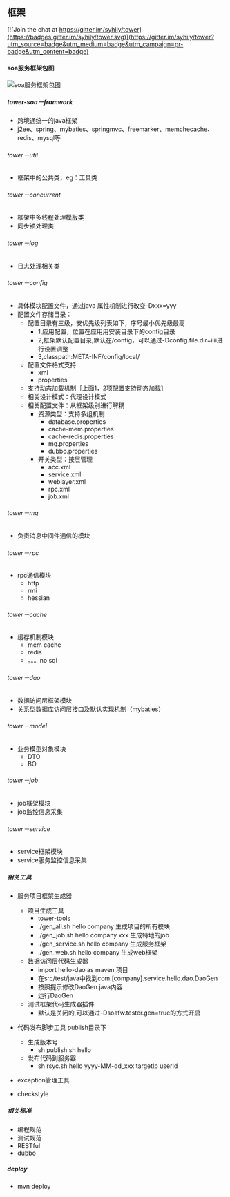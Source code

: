 ## 框架

[![Join the chat at https://gitter.im/syhily/tower](https://badges.gitter.im/syhily/tower.svg)](https://gitter.im/syhily/tower?utm_source=badge&utm_medium=badge&utm_campaign=pr-badge&utm_content=badge)

#### soa服务框架包图

![soa服务框架包图](doc/soafw-package.png)

##### tower-soa－framwork
+ 跨境通统一的java框架
+ j2ee、spring、mybaties、springmvc、freemarker、memchecache、redis、mysql等

###### tower－util
+ 框架中的公共类，eg：工具类 

###### tower－concurrent
+ 框架中多线程处理模版类
+ 同步锁处理类

###### tower－log
+ 日志处理相关类

###### tower－config
+ 具体模块配置文件，通过java 属性机制进行改变-Dxxx=yyy
+ 配置文件存储目录：
	+ 配置目录有三级，安优先级列表如下，序号最小优先级最高
		+ 1,应用配置，位置在应用用安装目录下的config目录
		+ 2,框架默认配置目录,默认在/config，可以通过-Dconfig.file.dir=iiii进行设置调整
		+ 3,classpath:META-INF/config/local/
	+ 配置文件格式支持
		+ xml
		+ properties
	+ 支持动态加载机制［上面1，2项配置支持动态加载］
	+ 相关设计模式：代理设计模式
	+ 相关配置文件：从框架级别进行解耦
		+ 资源类型：支持多组机制
			+ database.properties
			+ cache-mem.properties
			+ cache-redis.properties
			+ mq.properties
			+ dubbo.properties
		+ 开关类型：按层管理
			+ acc.xml
			+ service.xml
			+ weblayer.xml
			+ rpc.xml
			+ job.xml
###### tower－mq
+ 负责消息中间件通信的模块

###### tower－rpc
+ rpc通信模块
	+ http
	+ rmi
	+ hessian

###### tower－cache
+ 缓存机制模块
	+ mem cache
	+ redis
	+ 。。。no sql

###### tower－dao
+ 数据访问层框架模块
+ 关系型数据库访问层接口及默认实现机制（mybaties）

###### tower－model
+ 业务模型对象模块
	+ DTO
	+ BO

###### tower－job
+ job框架模块
+ job监控信息采集

###### tower－service
+ service框架模块
+ service服务监控信息采集

##### 相关工具
+ 服务项目框架生成器
	+ 项目生成工具
		+ tower-tools
		+ ./gen_all.sh hello company 生成项目的所有模块
		+ ./gen_job.sh hello company xxx 生成特地的job
		+ ./gen_service.sh hello company 生成服务框架
		+ ./gen_web.sh hello company 生成web框架
	+ 数据访问层代码生成器
		+ import hello-dao as maven 项目
		+ 在src/test/java中找到com.[company].service.hello.dao.DaoGen
		+ 按照提示修改DaoGen.java内容
		+ 运行DaoGen
	+ 测试框架代码生成器插件
		+ 默认是关闭的,可以通过-Dsoafw.tester.gen=true的方式开启
+ 代码发布脚步工具 publish目录下
	+ 生成版本号
		+ sh publish.sh hello 
	+ 发布代码到服务器
		+ sh rsyc.sh hello yyyy-MM-dd_xxx targetIp userId

+ exception管理工具
+ checkstyle

##### 相关标准
+ 编程规范
+ 测试规范
+ RESTful
+ dubbo

##### deploy
+ mvn deploy

